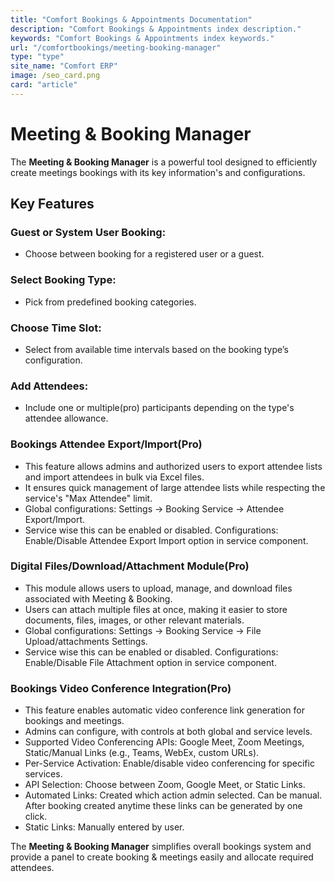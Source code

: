 ```yaml
---
title: "Comfort Bookings & Appointments Documentation"
description: "Comfort Bookings & Appointments index description."
keywords: "Comfort Bookings & Appointments index keywords."
url: "/comfortbookings/meeting-booking-manager"
type: "type"
site_name: "Comfort ERP"
image: /seo_card.png
card: "article"
---
```


# Meeting & Booking Manager

The **Meeting & Booking Manager** is a powerful tool designed to efficiently create meetings bookings with its key information's and configurations.

## Key Features ##

### **Guest or System User Booking**:
+ Choose between booking for a registered user or a guest.

### **Select Booking Type**:
+ Pick from predefined booking categories.

### **Choose Time Slot**:
+ Select from available time intervals based on the booking type’s configuration.

### **Add Attendees**:
+ Include one or multiple(pro) participants depending on the type's attendee allowance.

### **Bookings Attendee Export/Import(Pro)**
+ This feature allows admins and authorized users to export attendee lists and import attendees in bulk via Excel files.
+ It ensures quick management of large attendee lists while respecting the service's "Max Attendee" limit.
+ Global configurations: Settings -> Booking Service -> Attendee Export/Import.
+ Service wise this can be enabled or disabled. Configurations: Enable/Disable Attendee Export Import option in service component.

### **Digital Files/Download/Attachment Module(Pro)**
+ This module allows users to upload, manage, and download files associated with Meeting & Booking.
+ Users can attach multiple files at once, making it easier to store documents, files, images, or other relevant materials.
+ Global configurations: Settings -> Booking Service -> File Upload/attachments Settings.
+ Service wise this can be enabled or disabled. Configurations: Enable/Disable File Attachment option in service component.

### **Bookings Video Conference Integration(Pro)**
+ This feature enables automatic video conference link generation for bookings and meetings.
+ Admins can configure, with controls at both global and service levels.
+ Supported Video Conferencing APIs: Google Meet, Zoom Meetings, Static/Manual Links (e.g., Teams, WebEx, custom URLs).
+ Per-Service Activation: Enable/disable video conferencing for specific services.
+ API Selection: Choose between Zoom, Google Meet, or Static Links.
+ Automated Links: Created which action admin selected. Can be manual. After booking created anytime these links can be generated by one click.
+ Static Links: Manually entered by user.

The **Meeting & Booking Manager** simplifies overall bookings system and provide a panel to create booking & meetings easily and allocate required attendees.